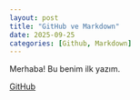 ```yaml
---
layout: post
title: "GitHub ve Markdown"
date: 2025-09-25
categories: [Github, Markdown]
---
```


Merhaba! Bu benim ilk yazım.  

[GitHub](https://github.com/semal-genc)

